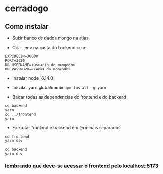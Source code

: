 # cerradogo
## Como instalar
- Subir banco de dados mongo na atlas

- Criar .env na pasta do backend com:
```
EXPIRESIN=30000
PORT=3030
DB_USERNAME=<usuario do mongodb>
DB_PASSWORD=<senha do mongodb>
```
- Instalar node 16.14.0

- Instalar yarn globalmente
`npm install -g yarn`

- Baixar todas as dependencias do frontend e do backend
```
cd backend
yarn
cd ../frontend
yarn
```
- Executar frontend e backend em terminais separados
```
cd frontend
yarn dev
```
```
cd backend
yarn dev
```
### lembrando que deve-se acessar o frontend pelo localhost:5173
